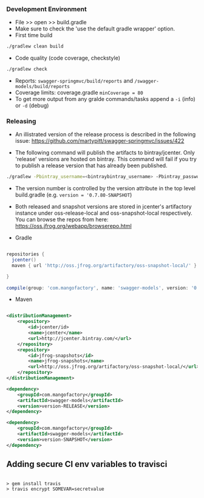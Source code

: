 ### Development Environment

- File >> open >> build.gradle
- Make sure to check the 'use the default gradle wrapper' option.
- First time build

```bash
./gradlew clean build

```

- Code quality (code coverage, checkstyle)

```bash
./gradlew check
```
- Reports: `swagger-springmvc/build/reports` and `/swagger-models/build/reports`
- Coverage limits: coverage.gradle `minCoverage = 80` 
- To get more output from any gralde commands/tasks append a `-i` (info) or `-d` (debug)

### Releasing
- An illistrated version of the release process is described in the following issue: https://github.com/martypitt/swagger-springmvc/issues/422

- The following command will publish the artifacts to bintray/jcenter. Only 'release' versions are hosted on bintray. 
This command will fail if you try to publish a release version that has already been published.

```bash
./gradlew -Pbintray_username=<bintraybintray_username> -Pbintray_password=<bintraytoken> publish
```

- The version number is controlled by the version attribute in the top level build.gradle (e.g. `version = '0.7.80-SNAPSHOT`)

- Both released and snapshot versions are stored in jcenter's artifactory instance under oss-release-local and 
oss-snapshot-local respectively. You can browse the repos from here: https://oss.jfrog.org/webapp/browserepo.html

- Gradle
```groovy

repositories {
  jcenter()
  maven { url 'http://oss.jfrog.org/artifactory/oss-snapshot-local/' }

}
 
compile(group: 'com.mangofactory', name: 'swagger-models', version: '0.7.80')

```

- Maven

```xml

<distributionManagement>
    <repository>
        <id>jcenter/id>
        <name>jcenter</name>
        <url>http://jcenter.bintray.com/</url>
    </repository>
    <repository>
        <id>jfrog-snapshots</id>
        <name>jfrog-snapshots</name>
        <url>http://oss.jfrog.org/artifactory/oss-snapshot-local/</url>
    </repository>
</distributionManagement>

<dependency>
    <groupId>com.mangofactory</groupId>
    <artifactId>swagger-models</artifactId>
    <version>version-RELEASE</version>
</dependency>

<dependency>
    <groupId>com.mangofactory</groupId>
    <artifactId>swagger-models</artifactId>
    <version>version-SNAPSHOT</version>
</dependency>

```


## Adding secure CI env variables to travisci
```

> gem install travis
> travis encrypt SOMEVAR=secretvalue

```